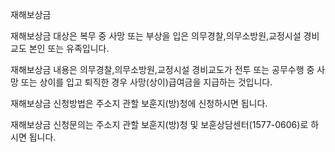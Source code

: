 재해보상금


재해보상금 대상은 복무 중 사망 또는 부상을 입은 의무경찰,의무소방원,교정시설 경비교도 본인 또는 유족입니다.


재해보상금 내용은 의무경찰,의무소방원,교정시설 경비교도가 전투 또는 공무수행 중 사망 또는 상이를 입고 퇴직한 경우 사망(상이)급여금을 지급하는 것입니다.


재해보상금 신청방법은 주소지 관할 보훈지(방)청에 신청하시면 됩니다.


재해보상금 신청문의는 주소지 관할 보훈지(방)청 및 보훈상담센터(1577-0606)로 하시면 됩니다.